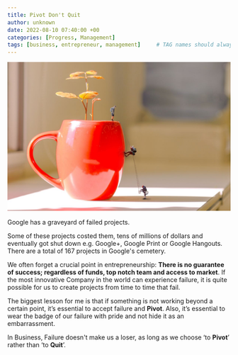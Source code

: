 ```yaml
---
title: Pivot Don't Quit
author: unknown
date: 2022-08-10 07:40:00 +00
categories: [Progress, Management]
tags: [business, entrepreneur, management]     # TAG names should always be lowercase
---
```

![pivot-quit](/assets/img/pivot-quit.jpg)

Google has a graveyard of failed projects.

Some of these projects costed them, tens of millions of dollars and eventually got shut down e.g. Google+, Google Print or Google Hangouts. There are a total of 167 projects in Google's cemetery.

We often forget a crucial point in entrepreneurship: **There is no guarantee of success; regardless of funds, top notch team and access to market**. If the most innovative Company in the world can experience failure, it is quite possible for us to create projects from time to time that fail.

The biggest lesson for me is that if something is not working beyond a certain point, it’s essential to accept failure and **Pivot**. Also, it’s essential to wear the badge of our failure with pride and not hide it as an embarrassment.

In Business, Failure doesn't make us a loser, as long as we choose ‘to **Pivot**’ rather than ‘to **Quit**’.
